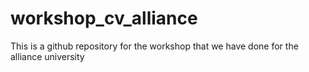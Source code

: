 # workshop_cv_alliance
This is a github repository for the workshop that we have done for the alliance university
